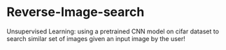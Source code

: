 # Reverse-Image-search
Unsupervised Learning: using a pretrained CNN model on cifar dataset to search similar set of images given an input image by the user!
